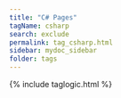 ```yaml
---
title: "C# Pages"
tagName: csharp
search: exclude
permalink: tag_csharp.html
sidebar: mydoc_sidebar
folder: tags
---
```

{% include taglogic.html %}

